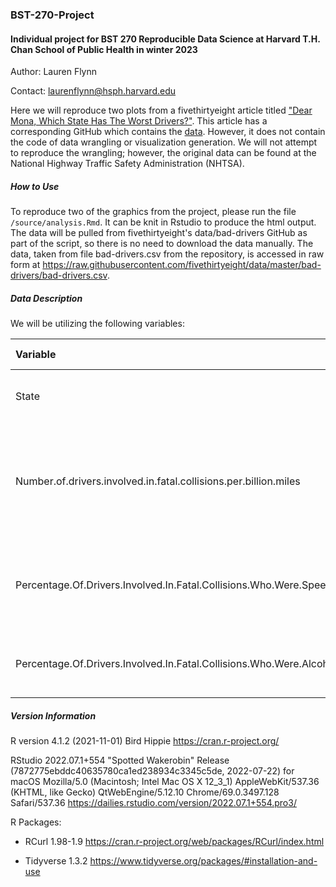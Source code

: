 ### BST-270-Project

#### Individual project for BST 270 Reproducible Data Science at Harvard T.H. Chan School of Public Health in winter 2023

Author: Lauren Flynn

Contact: laurenflynn@hsph.harvard.edu

Here we will reproduce two plots from a fivethirtyeight article titled ["Dear Mona, Which State Has The Worst Drivers?"](https://fivethirtyeight.com/features/which-state-has-the-worst-drivers/). This article has a corresponding GitHub which contains the [data](https://github.com/fivethirtyeight/data/tree/master/bad-drivers). However, it does not contain the code of data wrangling or visualization generation. We will not attempt to reproduce the wrangling; however, the original data can be found at the  National Highway Traffic Safety Administration (NHTSA).

##### How to Use

To reproduce two of the graphics from the project, please run the file `/source/analysis.Rmd`. It can be knit in Rstudio to produce the html output. The data will be pulled from fivethirtyeight's data/bad-drivers GitHub as part of the script, so there is no need to download the data manually. The data, taken from file bad-drivers.csv from the repository, is accessed in raw form at https://raw.githubusercontent.com/fivethirtyeight/data/master/bad-drivers/bad-drivers.csv. 

##### Data Description

We will be utilizing the following variables:

| Variable   |      Original Source     |  Notes |
|:----------|:-------------|:------|
| State |  | 50 states and Washington D.C. |
| Number.of.drivers.involved.in.fatal.collisions.per.billion.miles |    National Highway Traffic Safety Administration, 2012  |   Using data per billion miles driven rather than total count to normalize the states  |
| Percentage.Of.Drivers.Involved.In.Fatal.Collisions.Who.Were.Speeding | National Highway Traffic Safety Administration, 2009 |    Year different than the number of collisions per billion miles |
| Percentage.Of.Drivers.Involved.In.Fatal.Collisions.Who.Were.Alcohol.Impaired   |      National Highway Traffic Safety Administration, 2012     |  |


##### Version Information 

R version 4.1.2 (2021-11-01) Bird Hippie https://cran.r-project.org/

RStudio 2022.07.1+554 "Spotted Wakerobin" Release (7872775ebddc40635780ca1ed238934c3345c5de, 2022-07-22) for macOS
Mozilla/5.0 (Macintosh; Intel Mac OS X 12_3_1) AppleWebKit/537.36 (KHTML, like Gecko) QtWebEngine/5.12.10 Chrome/69.0.3497.128 Safari/537.36 https://dailies.rstudio.com/version/2022.07.1+554.pro3/

R Packages:

- RCurl 1.98-1.9 https://cran.r-project.org/web/packages/RCurl/index.html

- Tidyverse 1.3.2 https://www.tidyverse.org/packages/#installation-and-use






